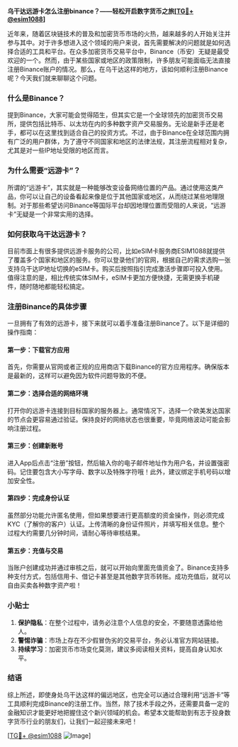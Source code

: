 **乌干达远游卡怎么注册binance？——轻松开启数字货币之旅[[TG💪+ @esim1088](https://t.me/s/esim1088)]**

近年来，随着区块链技术的普及和加密货币市场的火热，越来越多的人开始关注并参与其中。对于许多想进入这个领域的用户来说，首先需要解决的问题就是如何选择合适的工具和平台。在众多加密货币交易平台中，Binance（币安）无疑是最受欢迎的一个。然而，由于某些国家或地区的政策限制，许多朋友可能面临无法直接注册Binance账户的情况。那么，在乌干达这样的地方，该如何顺利注册Binance呢？今天我们就来聊聊这个问题。

### 什么是Binance？

提到Binance，大家可能会觉得陌生，但其实它是一个全球领先的加密货币交易所，提供包括比特币、以太坊在内的多种数字资产交易服务。无论是新手还是老手，都可以在这里找到适合自己的投资方式。不过，由于Binance在全球范围内拥有广泛的用户群体，为了遵守不同国家和地区的法律法规，其注册流程相对复杂，尤其是对一些IP地址受限的地区而言。

### 为什么需要“远游卡”？

所谓的“远游卡”，其实就是一种能够改变设备网络位置的产品。通过使用这类产品，你可以让自己的设备看起来像是位于其他国家或地区，从而绕过某些地理限制。对于那些希望访问Binance等国际平台却因地理位置而受阻的人来说，“远游卡”无疑是一个非常实用的选择。

### 如何获取乌干达远游卡？

目前市面上有很多提供远游卡服务的公司，比如eSIM卡服务商ESIM1088就提供了覆盖多个国家和地区的服务。你可以登录他们的官网，根据自己的需求选购一张支持乌干达IP地址切换的eSIM卡。购买后按照指引完成激活步骤即可投入使用。值得注意的是，相比传统实体SIM卡，eSIM卡更加方便快捷，无需更换手机硬件，随时随地都能轻松搞定。

### 注册Binance的具体步骤

一旦拥有了有效的远游卡，接下来就可以着手准备注册Binance了。以下是详细的操作指南：

#### 第一步：下载官方应用
首先，你需要从官网或者正规的应用商店下载Binance的官方应用程序。确保版本是最新的，这样可以避免因为软件问题导致的不便。

#### 第二步：选择合适的网络环境
打开你的远游卡连接到目标国家的服务器上。通常情况下，选择一个欧美发达国家的节点会更容易通过验证。保持良好的网络状态也很重要，毕竟网络波动可能会影响注册过程。

#### 第三步：创建新账号
进入App后点击“注册”按钮，然后输入你的电子邮件地址作为用户名，并设置强密码。记住要包含大小写字母、数字以及特殊字符哦！此外，建议绑定手机号码以增加安全性。

#### 第四步：完成身份认证
虽然部分功能允许匿名使用，但如果想要进行更高额度的资金操作，则必须完成KYC（了解你的客户）认证。上传清晰的身份证件照片，并填写相关信息。整个过程大约需要几分钟时间，请耐心等待审核结果。

#### 第五步：充值与交易
当账户创建成功并通过审核之后，就可以开始向里面充值资金了。Binance支持多种支付方式，包括信用卡、借记卡甚至是其他数字货币转账。成功充值后，就可以自由买卖各种数字资产啦！

### 小贴士

1. **保护隐私**：在整个过程中，请务必注意个人信息的安全，不要随意透露给他人。
2. **警惕诈骗**：市场上存在不少假冒伪劣的交易平台，务必认准官方网站链接。
3. **持续学习**：加密货币市场变化莫测，建议多阅读相关资料，提高自身认知水平。

### 结语

综上所述，即使身处乌干达这样的偏远地区，也完全可以通过合理利用“远游卡”等工具顺利完成Binance的注册工作。当然，除了技术手段之外，还需要具备一定的金融知识才能更好地把握住这个新兴领域的机会。希望本文能帮助到有志于投身数字货币行业的朋友们，让我们一起迎接未来吧！

[[TG💪+ @esim1088](https://t.me/s/esim1088) ![Image](https://i.postimg.cc/4NQfJmqS/Snipaste-2025-05-13-00-14-12.png)]